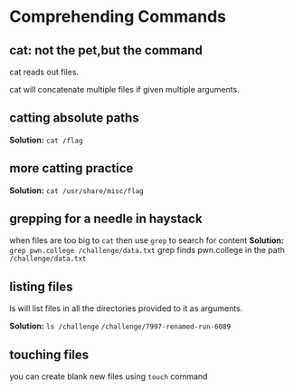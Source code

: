 # Comprehending Commands
## cat: not the pet,but the command
cat reads out files.

cat will concatenate multiple files if given multiple arguments.

## catting absolute paths
**Solution:**
`cat /flag`
## more catting practice
**Solution:**
`cat /usr/share/misc/flag`
## grepping for a needle in haystack
when files are too big to `cat` then use `grep` to search for content
**Solution:**
`grep pwn.college /challenge/data.txt`
grep finds pwn.college in the path `/challenge/data.txt`
## listing files
ls will list files in all the directories provided to it as arguments.

**Solution:**
`ls /challenge`
`/challenge/7997-renamed-run-6089`
## touching files
you can create blank new files using `touch` command


